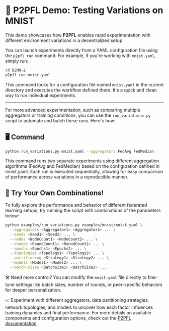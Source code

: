 # 🔬 P2PFL Demo: Testing Variations on MNIST

This demo showcases how **P2PFL** enables rapid experimentation with different environment variations in a decentralized setup.

You can launch experiments directly from a YAML configuration file using the `p2pfl run` command. For example, if you're working with `mnist.yaml`, simply run:

```bash
cd DEMO-2
p2pfl run mnist.yaml
```

This command looks for a configuration file named `mnist.yaml` in the current directory and executes the workflow defined there. It's a quick and clean way to run individual experiments.

---

For more advanced experimentation, such as comparing multiple aggregators or training conditions, you can use the `run_variations.py` script to automate and batch these runs. Here's how:

## 🖥️ Command

```bash
python run_variations.py mnist.yaml --aggregators FedAvg FedMedian
```

This command runs two separate experiments using different aggregation algorithms (FedAvg and FedMedian) based on the configuration defined in mnist.yaml. Each run is executed sequentially, allowing for easy comparison of performance across variations in a reproducible manner.

## 🧪 Try Your Own Combinations!
To fully explore the performance and behavior of different federated learning setups, try running the script with combinations of the parameters below:

```bash
python examples/run_variations.py examples/mnist/mnist.yaml \
  --aggregators <Aggregator1> <Aggregator2> ... \
  --seeds <Seed1> <Seed2> ... \
  --nodes <NodeCount1> <NodeCount2> ... \
  --rounds <RoundCount1> <RoundCount2> ... \
  --epochs <Epochs1> <Epochs2> ... \
  --topologies <Topology1> <Topology2> ... \
  --partitioning <Strategy1> <Strategy2> ... \
  --models <Model1> <Model2> ... \
  --batch-sizes <BatchSize1> <BatchSize2> ...
```

🛠️ Need more control?
You can modify the `mnist.yaml` file directly to fine-tune settings like batch sizes, number of rounds, or peer-specific behaviors for deeper personalization.

📈 Experiment with different aggregators, data partitioning strategies, network topologies, and models to uncover how each factor influences training dynamics and final performance. For more details on available components and configuration options, check out the [P2PFL documentation](https://p2pfl.github.io/p2pfl/).